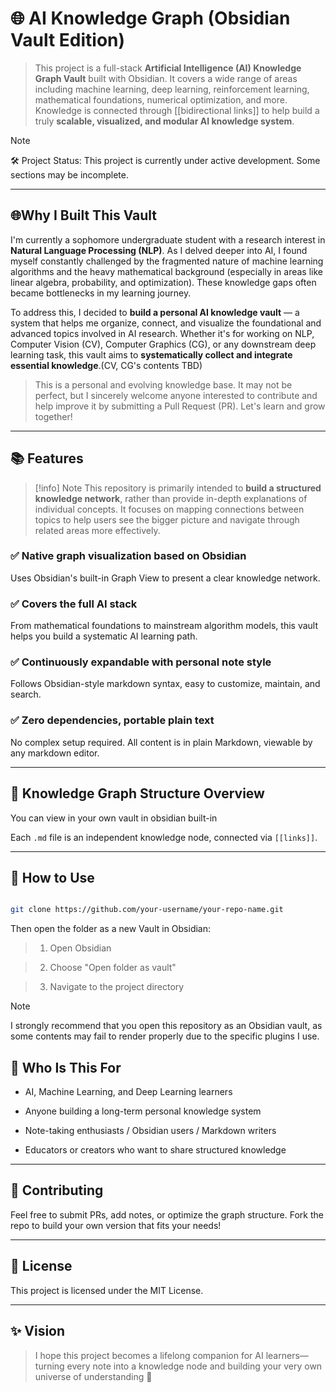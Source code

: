   

# 🌐 AI Knowledge Graph (Obsidian Vault Edition)

  

> This project is a full-stack **Artificial Intelligence (AI) Knowledge Graph Vault** built with Obsidian. It covers a wide range of areas including machine learning, deep learning, reinforcement learning, mathematical foundations, numerical optimization, and more. Knowledge is connected through [[bidirectional links]] to help build a truly **scalable, visualized, and modular AI knowledge system**.

> [!note]
> 🛠️ Project Status:
> This project is currently under active development. Some sections may be incomplete.

---

  

## 🌐Why I Built This Vault

  

I'm currently a sophomore undergraduate student with a research interest in **Natural Language Processing (NLP)**. As I delved deeper into AI, I found myself constantly challenged by the fragmented nature of machine learning algorithms and the heavy mathematical background (especially in areas like linear algebra, probability, and optimization). These knowledge gaps often became bottlenecks in my learning journey.

  

To address this, I decided to **build a personal AI knowledge vault** — a system that helps me organize, connect, and visualize the foundational and advanced topics involved in AI research. Whether it's for working on NLP, Computer Vision (CV), Computer Graphics (CG), or any downstream deep learning task, this vault aims to **systematically collect and integrate essential knowledge**.(CV, CG's contents TBD)

  

> This is a personal and evolving knowledge base. It may not be perfect, but I sincerely welcome anyone interested to contribute and help improve it by submitting a Pull Request (PR). Let's learn and grow together!

  

---

  

## 📚 Features

>[!info] Note
>This repository is primarily intended to **build a structured knowledge network**, rather than provide in-depth explanations of individual concepts. It focuses on mapping connections between topics to help users see the bigger picture and navigate through related areas more effectively.

  

### ✅ Native graph visualization based on Obsidian  

Uses Obsidian's built-in Graph View to present a clear knowledge network.

  

### ✅ Covers the full AI stack  

From mathematical foundations to mainstream algorithm models, this vault helps you build a systematic AI learning path.

  

### ✅ Continuously expandable with personal note style  

Follows Obsidian-style markdown syntax, easy to customize, maintain, and search.

  

### ✅ Zero dependencies, portable plain text  

No complex setup required. All content is in plain Markdown, viewable by any markdown editor.

  

---

  

## 📂 Knowledge Graph Structure Overview

  You can view in your own vault in obsidian built-in 
  

Each `.md` file is an independent knowledge node, connected via `[[links]]`.

  

---

  

## 🚀 How to Use

  
  

```bash

git clone https://github.com/your-username/your-repo-name.git

```

  

Then open the folder as a new Vault in Obsidian:



> 1. Open Obsidian  

> 2. Choose "Open folder as vault"  

> 3. Navigate to the project directory

>[!note] 
>I strongly recommend that you open this repository as an Obsidian vault, as some contents may fail to render properly due to the specific plugins I use.




## 📖 Who Is This For

  

- AI, Machine Learning, and Deep Learning learners  

- Anyone building a long-term personal knowledge system  

- Note-taking enthusiasts / Obsidian users / Markdown writers  

- Educators or creators who want to share structured knowledge

  

---

  

## 🤝 Contributing

  

Feel free to submit PRs, add notes, or optimize the graph structure. Fork the repo to build your own version that fits your needs!

  

---

  

## 📄 License

  

This project is licensed under the MIT License.

  

---

  

## ✨ Vision

  

> I hope this project becomes a lifelong companion for AI learners—turning every note into a knowledge node and building your very own universe of understanding 🌌
